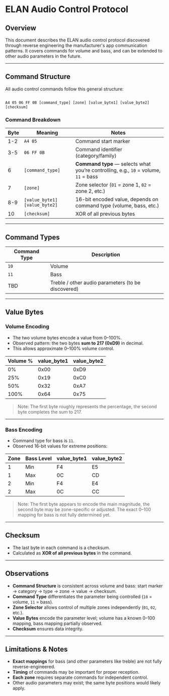 # ELAN Audio Control Protocol

## Overview

This document describes the ELAN audio control protocol discovered through reverse engineering the manufacturer's app communication patterns. It covers commands for volume and bass, and can be extended to other audio parameters in the future.

---

## Command Structure

All audio control commands follow this general structure:

```

A4 05 06 FF 0B [command_type] [zone] [value_byte1] [value_byte2] [checksum]

```

### Command Breakdown

| Byte | Meaning                       | Notes                                                                                   |
| ---- | ----------------------------- | --------------------------------------------------------------------------------------- |
| 1-2  | `A4 05`                       | Command start marker                                                                    |
| 3-5  | `06 FF 0B`                    | Command identifier (category/family)                                                    |
| 6    | `[command_type]`              | **Command type** — selects what you’re controlling, e.g., `10` = volume, `11` = bass   |
| 7    | `[zone]`                      | Zone selector (`01` = zone 1, `02` = zone 2, etc.)                                      |
| 8-9  | `[value_byte1] [value_byte2]` | 16-bit encoded value, depends on command type (volume, bass, etc.)                      |
| 10   | `[checksum]`                  | XOR of all previous bytes                                                               |

---

## Command Types

| Command Type | Description                                        |
| ------------ | -------------------------------------------------- |
| `10`         | Volume                                             |
| `11`         | Bass                                               |
| TBD          | Treble / other audio parameters (to be discovered) |

---

## Value Bytes

### Volume Encoding

* The two volume bytes encode a value from 0–100%.
* Observed pattern: the two bytes **sum to 217 (0xD9)** in decimal.
* This allows approximate 0–100% volume control.

| Volume % | value_byte1 | value_byte2 |
| -------- | ----------- | ----------- |
| 0%       | 0x00        | 0xD9        |
| 25%      | 0x19        | 0xC0        |
| 50%      | 0x32        | 0xA7        |
| 100%     | 0x64        | 0x75        |

> Note: The first byte roughly represents the percentage, the second byte completes the sum to 217.

---

### Bass Encoding

* Command type for bass is `11`.
* Observed 16-bit values for extreme positions:

| Zone | Bass Level | value_byte1 | value_byte2 |
| ---- | ---------- | ----------- | ----------- |
| 1    | Min        | F4          | E5          |
| 1    | Max        | 0C          | CD          |
| 2    | Min        | F4          | E4          |
| 2    | Max        | 0C          | CC          |

> Note: The first byte appears to encode the main magnitude, the second byte may be zone-specific or adjusted. The exact 0–100 mapping for bass is not fully determined yet.

---

## Checksum

* The last byte in each command is a checksum.
* Calculated as **XOR of all previous bytes** in the command.

---

## Observations

* **Command Structure** is consistent across volume and bass: start marker → category → type → zone → value → checksum.
* **Command Type** differentiates the parameter being controlled (`10` = volume, `11` = bass).
* **Zone Selector** allows control of multiple zones independently (`01`, `02`, etc.).
* **Value Bytes** encode the parameter level; volume has a known 0–100 mapping, bass mapping partially observed.
* **Checksum** ensures data integrity.

---

## Limitations & Notes

* **Exact mappings** for bass (and other parameters like treble) are not fully reverse-engineered.
* **Timing** of commands may be important for proper reception.
* **Each zone** requires separate commands for independent control.
* Other audio parameters may exist; the same byte positions would likely apply.